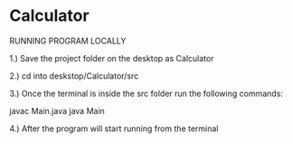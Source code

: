 # Calculator

RUNNING PROGRAM LOCALLY

1.) Save the project folder on the desktop as Calculator

2.) cd into deskstop/Calculator/src

3.) Once the terminal is inside the src folder run the following commands: 

javac Main.java
java Main

4.) After the program will start running from the terminal

